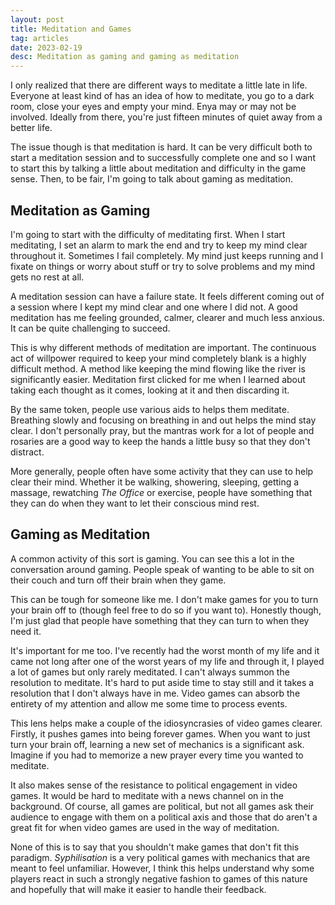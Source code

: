 ```yaml
---
layout: post
title: Meditation and Games
tag: articles
date: 2023-02-19
desc: Meditation as gaming and gaming as meditation
---
```


I only realized that there are different ways to meditate a little late in life. Everyone at least kind of has an idea of how to meditate, you go to a dark room, close your eyes and empty your mind. Enya may or may not be involved. Ideally from there, you're just fifteen minutes of quiet away from a better life.

The issue though is that meditation is hard. It can be very difficult both to start a meditation session and to successfully complete one and so I want to start this by talking a little about meditation and difficulty in the game sense. Then, to be fair, I'm going to talk about gaming as meditation.

## Meditation as Gaming

I'm going to start with the difficulty of meditating first. When I start meditating, I set an alarm to mark the end and try to keep my mind clear throughout it. Sometimes I fail completely. My mind just keeps running and I fixate on things or worry about stuff or try to solve problems and my mind gets no rest at all. 

A meditation session can have a failure state. It feels different coming out of a session where I kept my mind clear and one where I did not. A good meditation has me feeling grounded, calmer, clearer and much less anxious. It can be quite challenging to succeed.

This is why different methods of meditation are important. The continuous act of willpower required to keep your mind completely blank is a highly difficult method. A method like keeping the mind flowing like the river is significantly easier. Meditation first clicked for me when I learned about taking each thought as it comes, looking at it and then discarding it.

By the same token, people use various aids to helps them meditate. Breathing slowly and focusing on breathing in and out helps the mind stay clear. I don't personally pray, but the mantras work for a lot of people and rosaries are a good way to keep the hands a little busy so that they don't distract.

More generally, people often have some activity that they can use to help clear their mind. Whether it be walking, showering, sleeping, getting a massage, rewatching *The Office* or exercise, people have something that they can do when they want to let their conscious mind rest.

## Gaming as Meditation

A common activity of this sort is gaming. You can see this a lot in the conversation around gaming. People speak of wanting to be able to sit on their couch and turn off their brain when they game.

This can be tough for someone like me. I don't make games for you to turn your brain off to (though feel free to do so if you want to). Honestly though, I'm just glad that people have something that they can turn to when they need it.

It's important for me too. I've recently had the worst month of my life and it came not long after one of the worst years of my life and through it, I played a lot of games but only rarely meditated. I can't always summon the resolution to meditate. It's hard to put aside time to stay still and it takes a resolution that I don't always have in me. Video games can absorb the entirety of my attention and allow me some time to process events.

This lens helps make a couple of the idiosyncrasies of video games clearer. Firstly, it pushes games into being forever games. When you want to just turn your brain off, learning a new set of mechanics is a significant ask. Imagine if you had to memorize a new prayer every time you wanted to meditate.

It also makes sense of the resistance to political engagement in video games. It would be hard to meditate with a news channel on in the background. Of course, all games are political, but not all games ask their audience to engage with them on a political axis and those that do aren't a great fit for when video games are used in the way of meditation.

None of this is to say that you shouldn't make games that don't fit this paradigm. *Syphilisation* is a very political games with mechanics that are meant to feel unfamiliar. However, I think this helps understand why some players react in such a strongly negative fashion to games of this nature and hopefully that will make it easier to handle their feedback.